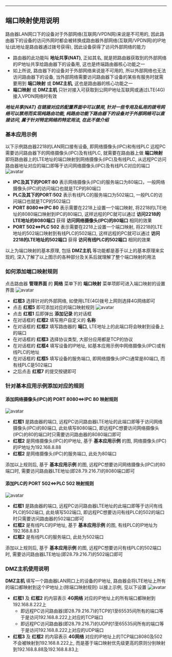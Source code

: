 ***
## 端口映射使用说明
路由器LAN网口下的设备对于外部网络(互联网/VPDN网)来说是不可用的, 因此路由器下的设备的访问外网时都会被转换成路由器外部网络(互联网/VPDN网)的IP地址(此地址是路由器通过拨号获得), 因此设备获得了访问外部网络的能力
- 路由器的此功能叫 **地址共享(NAT)**, 正如其名, 就是把路由器获取到的外部网络的IP地址共享给路由器下的设备用, 这也是终端路由器核心功能之一
- 如上所说, 路由器下的设备对于外部网络来说是不可用的, 所以外部网络也无法访问路由器下的设备, 当外部网络需要访问路由器下设备的某些有服务时就需要用到 **端口映射** 或 **DMZ主机**, 这也是路由器的核心功能之一
- **端口映射** 或 **DMZ主机** 只针对接入可获取到公网IP地址互联网或通过LTE(4G)接入VPDN网络时有效

***地址共享(NAT) 在链接对应的配置界面中可以禁用, 针对一些专用及私用的拨号网络可以禁用而实现纯路由功能, 纯路由功能下路由器下的设备对于外部网络可以直接访问, 属于针对特定网络的特定用法, 在此不做介绍***

### 基本应用示例
以下示例路由器2218的LAN网口接有设备, 即网络摄像头(IPC)和有线PLC
远程PC需要访问路由器下的网络摄像头(IPC)及有线PLC, 就需要在路由器上做 **端口映射**
即将路由器上的LTE地址的端口映射到网络摄像头(IPC)及有线PLC, 从远程PC访问路由器地址对应的端口即等于访问网络摄像头(IPC)及有线PLC对应的端口
![avatar](./portmap_frame.png) 
- **IPC及其下的PORT:80** 表示网络摄像头(IPC)的服务端口为80端口，一般网络摄像头(IPC)的访问端口也就是TCP的80端口
- **PLC及其下的PORT:502** 表示有线PLC的服务端口为502端口, 一般PLC的访问端口也就是TCP的502端口
- **PORT 8080<=>IPC 80** 表示需要在2218上设置一个端口映射, 将2218的LTE地址的8080端口映射到IPC的80端口, 这样远程的PC就可以通过 **访问2218的LTE地址的8080端口** 获得 **访问网络摄像头(IPC)的80端口** 相同的效果
- **PORT 502<=>PLC 502** 表示需要在2218上设置一个端口映射, 将2218的LTE地址的502端口映射到有线PLC的502端口, 这样远程的PC就可以通过 **访问2218的LTE地址的502端口** 获得 **访问有线PLC的502端口** 相同的效果

以上为端口映射的基本原理, 包括 **DMZ主机** 等功能都是基于以上的基本原理来实现的, 深入了解了以上图示的各种部分及关系后就理解了整个端口映射的用法


### 如何添加端口映射规则
点击路由器 **管理界面** 的 **网络** 菜单下的 **端口映射** 菜单项即可进入端口映射的设置界面
![avatar](./portmap_webpage.png)  
- **红框3** 选择针对的外部网络, 如使用LTE(4G)拨号上网则选择4G网络即可
- 点击 **红框5** 即可添加对应的端口映射规则
![avatar](./portmap_add.png)  
- 点击 **红框1** 后即弹出 **添加记录** 的对话框
- 在对话框的 **红框2** 填写用户自定义的 **名称** 
- 在对话框的 **红框2** 填写路由器的 **端口**, LTE地址上的此端口将会映射到设备上的端口
- 在对话框的 **红框3** 选择协议类型, 大部分应用都是TCP的协议
- 在对话框的 **红框4** 填写设备的IP地址, 如基本应用示例中网络摄像头(IPC)或有线PLC的地址
- 在对话框的 **红框5** 填写设备的服务端口, 即网络摄像头(IPC)通常是80端口, 而有线PLC是502端口
- 之后点击 **红框7** 的提交按键即可


### 针对基本应用示例添加对应的规则

#### 添加网络摄像头(IPC)的 **PORT 8080<=>IPC 80** 映射规则
![avatar](./portmap_ipc.png)  
- **红框1** 是路由器的端口, 远程PC访问路由器LTE地址的此端口即等于访问网络摄像头(IPC)的80端口, 此处填写8080端口, 即远程PC想要访问网络摄像头(IPC)的80的端口时只需要访问路由器的8080端口即可
- **红框2** 是网络摄像头(IPC)的IP地址, 基于 **基本应用示例** 的图, 网络摄像头(IPC)的IP地址为192.168.8.88
- **红框2** 是网络摄像头(IPC)的服务端口, 此处为80端口

添加以上规则后, 基于 **基本应用示例** 的图, 远程PC想要访问网络摄像头(IPC)的80端口时, 需要访问路由器LTE地址(即28.79.216.7)的8080端口即可


#### 添加PLC的 **PORT 502<=>PLC 502** 映射规则
![avatar](./portmap_plc.png) 
- **红框1** 是路由器的端口, 远程PC访问路由器LTE地址的此端口即等于访问有线PLC的502端口, 此处填写502端口, 即远程PC想要访问有线PLC的502的端口时只需要访问路由器的502端口即可
- **红框2** 是有线PLC的IP地址, 基于 **基本应用示例** 的图, 有线PLC的IP地址为192.168.8.83
- **红框2** 是有线PLC的服务端口, 此处为502端口

添加以上规则后, 基于 **基本应用示例** 的图, 远程PC想要访问有线PLC的502端口时, 需要访问路由器LTE地址(即28.79.216.7)的502端口即可


### DMZ主机使用说明

**DMZ主机** 填写一个路由器LAN网口上的设备的IP地址, 路由器会将LTE地址上所有的端口都映射到这个IP地址上(除端口映射规则)
以接上示例, 见以下设置
![avatar](./portmap_dmz.png) 

- **红框1** 及 **红框2** 的内容表示 **4G网络** 对应的IP地址上的所有端口都映射到192.168.8.222上
    - 即远程PC访问路由器(即28.79.216.7)的TCP的1至65535间所有的端口等于是访问192.168.8.222上对应的TCP端口
    - 即远程PC访问路由器(即28.79.216.7)的UDP的1至65535间所有的端口等于是访问192.168.8.222上对应的UDP端口
- **红框3** 及 **红框2** 的内容表示 **4G网络** 对应的IP地址上的TCP端口8080及502不会被映射到192.168.8.222上, 而是基于端口映射优先级更高的原则分别映射到192.168.8.88及192.168.8.83上
